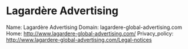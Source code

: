 
# Lagardère Advertising

Name: Lagardère Advertising
Domain: lagardere-global-advertising.com
Home: http://www.lagardere-global-advertising.com/
Privacy_policy: http://www.lagardere-global-advertising.com/Legal-notices
